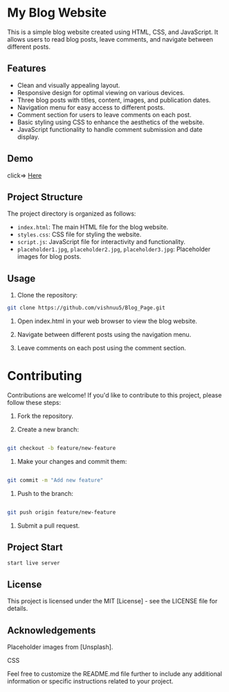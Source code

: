 # My Blog Website

This is a simple blog website created using HTML, CSS, and JavaScript. It allows users to read blog posts, leave comments, and navigate between different posts.

## Features

- Clean and visually appealing layout.
- Responsive design for optimal viewing on various devices.
- Three blog posts with titles, content, images, and publication dates.
- Navigation menu for easy access to different posts.
- Comment section for users to leave comments on each post.
- Basic styling using CSS to enhance the aesthetics of the website.
- JavaScript functionality to handle comment submission and date display.

## Demo
click=> [Here](https://blogpagee.netlify.app)

## Project Structure

The project directory is organized as follows:

- `index.html`: The main HTML file for the blog website.
- `styles.css`: CSS file for styling the website.
- `script.js`: JavaScript file for interactivity and functionality.
- `placeholder1.jpg`, `placeholder2.jpg`, `placeholder3.jpg`: Placeholder images for blog posts.

## Usage

1. Clone the repository:

```bash
git clone https://github.com/vishnuu5/Blog_Page.git
```


1. Open index.html in your web browser to view the blog website.

2. Navigate between different posts using the navigation menu.

3. Leave comments on each post using the comment section.

# Contributing

Contributions are welcome! If you'd like to contribute to this project, please follow these steps:

1. Fork the repository.

2. Create a new branch:

```bash

git checkout -b feature/new-feature
```

1. Make your changes and commit them:


```bash

git commit -m "Add new feature"
```

1. Push to the branch:

```bash

git push origin feature/new-feature
```

1. Submit a pull request.

## Project Start
```
start live server
```

## License
 
This project is licensed under the MIT [License] - see the LICENSE file for details.

## Acknowledgements

Placeholder images from [Unsplash].

CSS

Feel free to customize the README.md file further to include any additional information or specific instructions related to your project.
